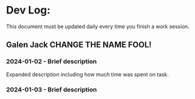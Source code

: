 # Dev Log:

This document must be updated daily every time you finish a work session.

## Galen Jack CHANGE THE NAME FOOL!

### 2024-01-02 - Brief description
Expanded description including how much time was spent on task.

### 2024-01-03 - Brief description

